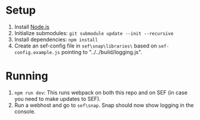 
# Setup

1. Install [Node.js](https://nodejs.org/en/download/)
2. Initialize submodules: `git submodule update --init --recursive`
3. Install dependencies: `npm install`
4. Create an sef-config file in `sef\snap\libraries\` based on `sef-config.example.js` pointing to "../../build/logging.js".

# Running

1. `npm run dev`: This runs webpack on both this repo and on SEF (in case you need to make updates to SEF).
2. Run a webhost and go to `sef\snap`. Snap should now show logging in the console.